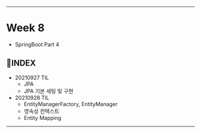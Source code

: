 ___
# Week 8
- SpringBoot Part 4

## 📌INDEX
- 20210927 TIL
  - JPA
  - JPA 기본 세팅 및 구현
- 20210928 TIL
  - EntityManagerFactory, EntityManager
  - 영속성 컨텍스트
  - Entity Mapping
___